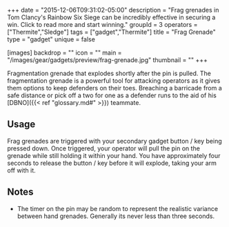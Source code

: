+++
date = "2015-12-06T09:31:02-05:00"
description = "Frag grenades in Tom Clancy's Rainbow Six Siege can be incredibly effective in securing a win. Click to read more and start winning."
groupId = 3
operators = ["Thermite","Sledge"]
tags = ["gadget","Thermite"]
title = "Frag Grenade"
type = "gadget"
unique = false

[images]
  backdrop = ""
  icon = ""
  main = "/images/gear/gadgets/preview/frag-grenade.jpg"
  thumbnail = ""
+++

Fragmentation grenade that explodes shortly after the pin is pulled. The fragmentation grenade is a powerful tool for attacking operators as it gives them options to keep defenders on their toes. Breaching a barricade from a safe distance or pick off a two for one as a defender runs to the aid of his [DBNO]({{< ref "glossary.md#" >}}) teammate.<!--more-->

## Usage

Frag grenades are triggered with your secondary gadget button / key being pressed down. Once triggered, your operator will pull the pin on the grenade while still holding it within your hand. You have approximately four seconds to release the button / key before it will explode, taking your arm off with it.

## Notes

- The timer on the pin may be random to represent the realistic variance between hand grenades. Generally its never less than three seconds.
